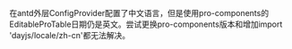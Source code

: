 在antd外层ConfigProvider配置了中文语言，但是使用pro-components的EditableProTable日期仍是英文。尝试更换pro-components版本和增加import 'dayjs/locale/zh-cn'都无法解决。
